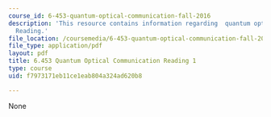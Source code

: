 ```yaml
---
course_id: 6-453-quantum-optical-communication-fall-2016
description: 'This resource contains information regarding  quantum optical communication:
  Reading.'
file_location: /coursemedia/6-453-quantum-optical-communication-fall-2016/f7973171eb11ce1eab804a324ad620b8_MIT6_453F16_Lect1_Notes.pdf
file_type: application/pdf
layout: pdf
title: 6.453 Quantum Optical Communication Reading 1
type: course
uid: f7973171eb11ce1eab804a324ad620b8

---
```

None